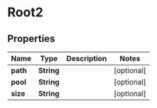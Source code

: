 

# Root2


## Properties

| Name | Type | Description | Notes |
|------------ | ------------- | ------------- | -------------|
|**path** | **String** |  |  [optional] |
|**pool** | **String** |  |  [optional] |
|**size** | **String** |  |  [optional] |



